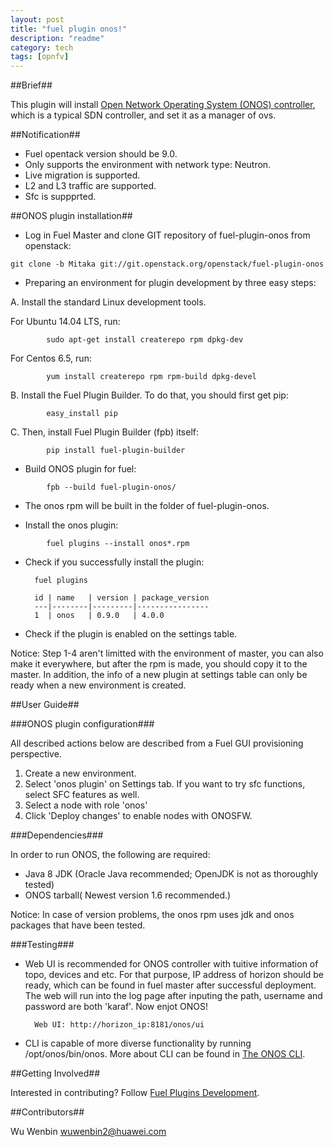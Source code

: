 ```yaml
---
layout: post
title: "fuel plugin onos!"
description: "readme"
category: tech
tags: [opnfv]
---
```


##Brief##

This plugin will install [ Open Network Operating System (ONOS) controller](https://wiki.onosproject.org/display/ONOS/Wiki+Home), which is a typical SDN controller, and set it as a manager of ovs.


##Notification##


* Fuel opentack version should be 9.0.
* Only supports the environment with network type: Neutron.
* Live migration is supported.
* L2 and L3 traffic are supported.
* Sfc is suppprted.


##ONOS plugin installation##

* Log in Fuel Master and clone GIT repository of fuel-plugin-onos from openstack:  

```bash:
git clone -b Mitaka git://git.openstack.org/openstack/fuel-plugin-onos
```

* Preparing an environment for plugin development by three easy steps:  

A. Install the standard Linux development tools.  

For Ubuntu 14.04 LTS, run: 
    
```bash:
        sudo apt-get install createrepo rpm dpkg-dev
```
For Centos 6.5, run:

```bash:
        yum install createrepo rpm rpm-build dpkg-devel
```

B. Install the Fuel Plugin Builder. To do that, you should first get pip:  

```bash:
        easy_install pip
```

C. Then, install Fuel Plugin Builder (fpb) itself:  

```bash:
        pip install fuel-plugin-builder
```

* Build ONOS plugin for fuel:  

```bash:
        fpb --build fuel-plugin-onos/
 ```

* The onos rpm will be built in the folder of fuel-plugin-onos.  

* Install the onos plugin:   

```bash:
        fuel plugins --install onos*.rpm
```

* Check if you successfully install the plugin:  

        fuel plugins

        id | name   | version | package_version
        ---|--------|---------|----------------
        1  | onos   | 0.9.0   | 4.0.0

* Check if the plugin is enabled on the settings table.  

Notice: Step 1-4 aren't limitted with the environment of master, you can also make it everywhere, but after the rpm is made, you should copy it to the master. In addition, the info of a new plugin at settings table can only be ready  when a new environment is created.


##User Guide##


###ONOS plugin configuration###


All described actions below are described from a Fuel GUI provisioning perspective.

1. Create a new environment.
2. Select 'onos plugin' on Settings tab. If you want to try sfc functions, select SFC features as well.
3. Select a node with role 'onos'
4. Click 'Deploy changes' to enable nodes with ONOSFW.

###Dependencies###

In order to run ONOS, the following are required:

- Java 8 JDK (Oracle Java recommended; OpenJDK is not as thoroughly tested)
- ONOS tarball( Newest version 1.6 recommended.)

Notice: In case of version problems, the onos rpm uses jdk and onos packages that have been tested.

###Testing###

+ Web UI is recommended for ONOS controller with tuitive information of topo, devices and etc.
For that purpose, IP address of horizon should be ready, which can be found in fuel master after successful deployment. The web will run into the log page after inputing the path, username and password are both 'karaf'. Now enjot ONOS!

        Web UI: http://horizon_ip:8181/onos/ui

+ CLI is capable of more diverse functionality by running /opt/onos/bin/onos. More about CLI can be found in [The ONOS CLI](
https://wiki.onosproject.org/display/ONOS/The+ONOS+CLI).

##Getting Involved##

Interested in contributing? Follow [Fuel Plugins Development](
https://wiki.openstack.org/wiki/Fuel/Plugins).

##Contributors##

Wu Wenbin <wuwenbin2@huawei.com>

